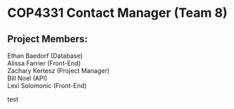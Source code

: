 # COP4331 Contact Manager (Team 8)

## Project Members: 

Ethan Baedorf (Database)  
Alissa Farrier (Front-End)  
Zachary Kertesz (Project Manager)  
Bill Noel (API)  
Lexi Solomonic (Front-End)  

test